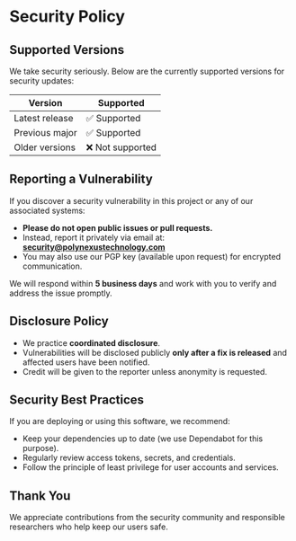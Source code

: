 <!--

 * Copyright (c) 2025 Cosmo Exploit Group LLC. All Rights Reserved.
 * 
 * PROPRIETARY AND CONFIDENTIAL
 * 
 * This file is part of the Cosmo Exploit Group LLC Weight Management System.
 * Unauthorized copying of this file, via any medium is strictly prohibited.
 * 
 * This file contains proprietary and confidential information of 
 * Cosmo Exploit Group LLC and may not be copied, distributed, or used
 * in any way without explicit written permission.
 

-->

# Security Policy

## Supported Versions

We take security seriously. Below are the currently supported versions for security updates:

| Version        | Supported        |
| -------------- | ---------------- |
| Latest release | ✅ Supported     |
| Previous major | ✅ Supported     |
| Older versions | ❌ Not supported |

## Reporting a Vulnerability

If you discover a security vulnerability in this project or any of our associated systems:

- **Please do not open public issues or pull requests.**
- Instead, report it privately via email at: **security@polynexustechnology.com**
- You may also use our PGP key (available upon request) for encrypted communication.

We will respond within **5 business days** and work with you to verify and address the issue promptly.

## Disclosure Policy

- We practice **coordinated disclosure**.
- Vulnerabilities will be disclosed publicly **only after a fix is released** and affected users have been notified.
- Credit will be given to the reporter unless anonymity is requested.

## Security Best Practices

If you are deploying or using this software, we recommend:

- Keep your dependencies up to date (we use Dependabot for this purpose).
- Regularly review access tokens, secrets, and credentials.
- Follow the principle of least privilege for user accounts and services.

## Thank You

We appreciate contributions from the security community and responsible researchers who help keep our users safe.
